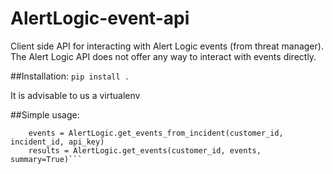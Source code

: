 # AlertLogic-event-api

Client side API for interacting with Alert Logic events (from threat manager). The Alert Logic API does not offer any way to interact with events directly.

##Installation:
`pip install .`

It is advisable to us a virtualenv

##Simple usage:

``` AlertLogic = AlPseudoAPI(username, password)
    events = AlertLogic.get_events_from_incident(customer_id, incident_id, api_key)
    results = AlertLogic.get_events(customer_id, events, summary=True)```


